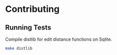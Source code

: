 # Contributing

## Running Tests

Compile distlib for edit distance functions on Sqlite.

```sh
make distlib
```

